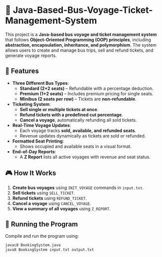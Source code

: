 # 🚌 Java-Based-Bus-Voyage-Ticket-Management-System

This project is a **Java-based bus voyage and ticket management system** that follows **Object-Oriented Programming (OOP) principles**, including **abstraction, encapsulation, inheritance, and polymorphism**. The system allows users to create and manage bus trips, sell and refund tickets, and generate voyage reports.

## 📌 Features
- **Three Different Bus Types**:
  - **Standard (2+2 seats)** – Refundable with a percentage deduction.
  - **Premium (1+2 seats)** – Includes premium pricing for single seats.
  - **Minibus (2 seats per row)** – Tickets are **non-refundable**.
- **Ticketing System**:
  - **Sell single or multiple tickets at once**.
  - **Refund tickets with a predefined cut percentage**.
  - **Cancel a voyage**, automatically refunding all sold tickets.
- **Real-Time Voyage Updates**:
  - Each voyage tracks **sold, available, and refunded seats**.
  - Revenue updates dynamically as tickets are sold or refunded.
- **Formatted Seat Printing**:
  - Shows occupied and available seats in a visual format.
- **End-of-Day Reports**:
  - A **Z Report** lists all active voyages with revenue and seat status.

## 🎮 How It Works
1. **Create bus voyages** using `INIT_VOYAGE` commands in `input.txt`.
2. **Sell tickets** using `SELL_TICKET`.
3. **Refund tickets** using `REFUND_TICKET`.
4. **Cancel a voyage** using `CANCEL_VOYAGE`.
5. **View a summary of all voyages** using `Z_REPORT`.


## 🚀 Running the Program
Compile and run the program using:
```bash
javac8 BookingSystem.java
java8 BookingSystem input.txt output.txt


